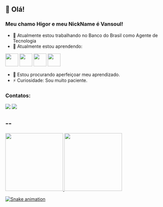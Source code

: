 ## 👋 Olá!
### Meu chamo Higor e meu NickName é Vansoul!

- 🔭 Atualmente estou trabalhando no Banco do Brasil como Agente de Tecnologia
- 🌱 Atualmente estou aprendendo: 

<img src="https://cdn.jsdelivr.net/gh/devicons/devicon/icons/java/java-original.svg" width="40" height="40"/> <img src="https://cdn.jsdelivr.net/gh/devicons/devicon/icons/csharp/csharp-original.svg" width="40" height="40"/> <img src="https://cdn.jsdelivr.net/gh/devicons/devicon/icons/git/git-original.svg" width="40" height="40"/> <img src="https://cdn.jsdelivr.net/gh/devicons/devicon/icons/unity/unity-original.svg" width="40" height="40"/>
          
- 👯 Estou procurando aperfeiçoar meu aprendizado.
- ⚡ Curiosidade: Sou muito paciente.

### Contatos:

<div>
<a href = "mailto:higorsilveira.hs@gmail.com"><img src="https://img.shields.io/badge/Gmail-D14836?style=for-the-badge&logo=gmail&logoColor=white" target="_blank"></a>
<a href="https://www.linkedin.com/in/higor-silveira-0a637256/" target="_blank"><img src="https://img.shields.io/badge/-LinkedIn-%230077B5?style=for-the-badge&logo=linkedin&logoColor=white" target="_blank"></a>   
</div>

--
--

<div>
<a href="https://github.com/higorsilveira">
<img height="180em" src="https://github-readme-stats.vercel.app/api/top-langs/?username=higorsilveira&layout=compact&langs_count=7&theme=dracula"/>
<img height="180em" src="https://github-readme-stats.vercel.app/api?username=higorsilveira&show_icons=true&theme=dracula&include_all_commits=true&count_private=true"/>
</div>
 
![Snake animation](https://github.com/higorsilveira/higorsilveira/blob/output/github-contribution-grid-snake.svg)
<!--
**higorsilveira/higorsilveira** is a ✨ _special_ ✨ repository because its `README.md` (this file) appears on your GitHub profile.

Here are some ideas to get you started:

- 🔭 I’m currently working on ...
- 🌱 I’m currently learning ...
- 👯 I’m looking to collaborate on ...
- 🤔 I’m looking for help with ...
- 💬 Ask me about ...
- 📫 How to reach me: ...
- 😄 Pronouns: ...
- ⚡ Fun fact: ...
-->
